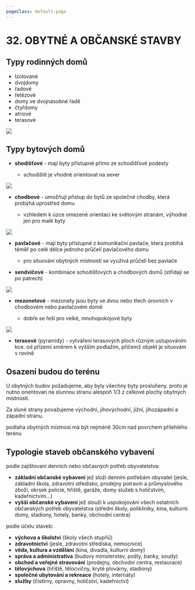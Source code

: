 ```yaml
---
pageClass: default-page
---
```


# 32. OBYTNÉ A OBČANSKÉ STAVBY

## Typy rodinných domů

- Izolované
- dvojdomy
- řadové
- řetězové
- domy ve dvojnásobné řadě
- čtyřdomy
- atriové
- terasové

<img class="centered_image" src="/images/pos/32/rodinne.jpg"/>

## Typy bytových domů

- **shodišťové** - mají byty přístupné přímo ze schodišťové podesty

  - schodiště je vhodné orientovat na sever

<img class="centered_image" src="/images/pos/32/schodistove.jpg"/>

- **chodbové** - umožňují přístup do bytů ze společné chodby, která probýhá uprostřed domu

  - vzhledem k úzce omezené orientaci ke světovým stranám, výhodné jen pro malé byty

<img class="centered_image" src="/images/pos/32/chodba.jpg"/>

- **pavlačové** - mají byty přístupné z komunikační pavlače, která probíhá téměř po celé délce jednoho průčelí pavlačového domu

  - pro situování obytných místností se využívá průčelí bez pavlače

- **sendvičové** - kombinace schodišťových a chodbových domů (střídají se po patrech)

<img class="centered_image" src="/images/pos/32/sedvic.jpg"/>

- **mezonetové** - mezonety jsou byty ve dvou nebo třech úrovních v chodbovém nebo pavlačovém domě

  - dobře se řeší pro velké, mnohopokojové byty

<img class="centered_image" src="/images/pos/32/mezonet.jpg"/>

- **terasové** (pyramidy) - vytváření terasových ploch různým ustupováním kce. od přízemí směrem k vyšším podlažím, přičemž objekt je situovám v rovině

## Osazení budou do terénu

U obytných budov požadujeme, aby byly všechny byty prosluňeny. proto je nutno orientovan na slunnou stranu alespoň 1/3 z celkové plochy obytných místností.

Za sluné strany považujeme východní, jihovýchodní, jižní, jihozápadní a západní stranu.

podlaha obytných místnosí má být nejméně 30cm nad povrchem přilehlého terénu

## Typologie staveb občanského vybavení

podle zajištovaní denních nebo občasných potřeb obyvatelstva:

- **základní občanské vybavení** jež složí denním potřebám obyvatel (jesle, základní škola, zdravotní středisko, prodejny potravin a průmyslového zboží, okrsek policie, hřiště, garáže, domy služeb s holičstvím, kadeřnictvím...)
- **vyšší občanské vybavení** jež slouží k uspokojování všech ostatních občanských potřeb obyvatelstva (střední školy, polikliniky, kina, kulturní domy, stadiony, hotely, banky, obchodní centra)

podle účelu staveb:

- **výchova a školství** (školy všech stupňů)
- **zdravotnictví** (jesle, zdravotní střediska, nemocnice)
- **věda, kultura a vzdělání** (kina, divadla, kulturní domy)
- **správa a administrativa** (budovy ministerstev, pošty, banky, soudy)
- **obchod a veřejné stravování** (prodejny, obchodní centra, restaurace)
- **tělovýchova** (hřiště, tělocvičny, kryté plovárny, stadiony)
- **společné ubytování a rekreace** (hotely, internáty)
- **služby** (čistírny, opravny, holičství, kadeřnictví)
